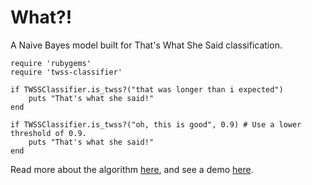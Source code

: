 # What?!

A Naive Bayes model built for That's What She Said classification.

	require 'rubygems'
	require 'twss-classifier'		
	
	if TWSSClassifier.is_twss?("that was longer than i expected")
		puts "That's what she said!"
	end
	
	if TWSSClassifier.is_twss?("oh, this is good", 0.9) # Use a lower threshold of 0.9.
		puts "That's what she said!"
	end	
	
Read more about the algorithm [here](http://www.quora.com/Natural-Language-Processing/How-would-you-programmatically-parse-a-sentence-and-decide-whether-to-answer-thats-what-she-said), and see a demo [here](http://twss-classifier.heroku.com/).
